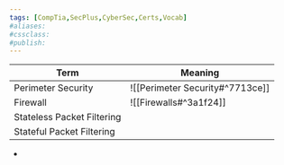```yaml
---
tags: [CompTia,SecPlus,CyberSec,Certs,Vocab]
#aliases:
#cssclass:
#publish:
---
```


| Term                       | Meaning                         |
| -------------------------- | ------------------------------- |
| Perimeter Security         | ![[Perimeter Security#^7713ce]] |
| Firewall                   | ![[Firewalls#^3a1f24]]          |
| Stateless Packet Filtering |                                 |
| Stateful Packet Filtering                           |                                 |

-